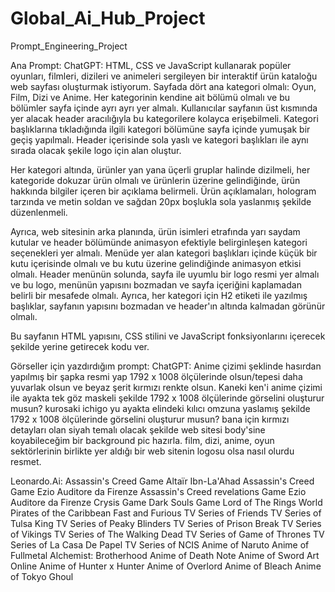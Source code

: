 # Global_Ai_Hub_Project
Prompt_Engineering_Project

Ana Prompt:
ChatGPT:
HTML, CSS ve JavaScript kullanarak popüler oyunları, filmleri, dizileri ve animeleri sergileyen bir interaktif ürün kataloğu web sayfası oluşturmak istiyorum. Sayfada dört ana kategori olmalı: Oyun, Film, Dizi ve Anime. Her kategorinin kendine ait bölümü olmalı ve bu bölümler sayfa içinde ayrı ayrı yer almalı. Kullanıcılar sayfanın üst kısmında yer alacak header aracılığıyla bu kategorilere kolayca erişebilmeli. Kategori başlıklarına tıkladığında ilgili kategori bölümüne sayfa içinde yumuşak bir geçiş yapılmalı. Header içerisinde sola yaslı ve kategori başlıkları ile aynı sırada olacak şekile logo için alan oluştur.

Her kategori altında, ürünler yan yana üçerli gruplar halinde dizilmeli, her kategoride dokuzar ürün olmalı ve ürünlerin üzerine gelindiğinde, ürün hakkında bilgiler içeren bir açıklama belirmeli. Ürün açıklamaları, hologram tarzında ve metin soldan ve sağdan 20px boşlukla sola yaslanmış şekilde düzenlenmeli.

Ayrıca, web sitesinin arka planında, ürün isimleri etrafında yarı saydam kutular ve header bölümünde animasyon efektiyle belirginleşen kategori seçenekleri yer almalı. Menüde yer alan kategori başlıkları içinde küçük bir kutu içerisinde olmalı ve bu kutu üzerine gelindiğinde animasyon etkisi olmalı. Header menünün solunda, sayfa ile uyumlu bir logo resmi yer almalı ve bu logo, menünün yapısını bozmadan ve sayfa içeriğini kaplamadan belirli bir mesafede olmalı. Ayrıca, her kategori için H2 etiketi ile yazılmış başlıklar, sayfanın yapısını bozmadan ve header'ın altında kalmadan görünür olmalı.

Bu sayfanın HTML yapısını, CSS stilini ve JavaScript fonksiyonlarını içerecek şekilde yerine getirecek kodu ver.

Görseller için yazdırdığım prompt:
ChatGPT:
Anime çizimi şeklinde hasırdan yapılmış bir şapka resmi yap 1792 x 1008 ölçülerinde olsun/tepesi daha yuvarlak olsun ve beyaz şerit kırmızı renkte olsun.
Kaneki ken'i anime çizimi ile ayakta tek göz maskeli şekilde 1792 x 1008 ölçülerinde görselini oluşturur musun?
kurosaki ichigo yu ayakta elindeki kılıcı omzuna yaslamış şekilde 1792 x 1008 ölçülerinde görselini oluşturur musun?
bana için kırmızı detayları olan siyah temalı olacak şekilde web sitesi body'sine koyabileceğim bir background pic hazırla.
film, dizi, anime, oyun sektörlerinin birlikte yer aldığı bir web sitenin logosu olsa nasıl olurdu resmet.

Leonardo.Ai:
Assassin's Creed Game Altaïr Ibn-La'Ahad
Assassin's Creed Game Ezio Auditore da Firenze
Assassin's Creed revelations Game Ezio Auditore da Firenze
Crysis Game
Dark Souls Game
Lord of The Rings World
Pirates of the Caribbean
Fast and Furious
TV Series of Friends
TV Series of Tulsa King
TV Series of Peaky Blinders
TV Series of Prison Break
TV Series of Vikings
TV Series of The Walking Dead
TV Series of Game of Thrones
TV Series of La Casa De Papel
TV Series of NCIS
Anime of Naruto
Anime of Fullmetal Alchemist: Brotherhood
Anime of Death Note
Anime of Sword Art Online
Anime of Hunter x Hunter
Anime of Overlord
Anime of Bleach
Anime of Tokyo Ghoul
